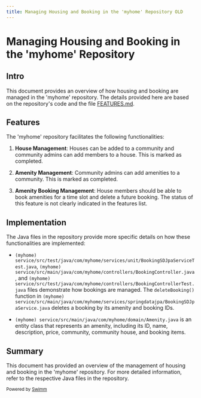 ```yaml
---
title: Managing Housing and Booking in the 'myhome' Repository OLD
---
```

# Managing Housing and Booking in the 'myhome' Repository

## Intro

This document provides an overview of how housing and booking are managed in the 'myhome' repository. The details provided here are based on the repository's code and the file [FEATURES.md](https://github.com/swimmio/myhome/blob/0927c2518bef40a70ec546a6195056ee4eda28d2/assets/FEATURES.md#L1-L71).

## Features

The 'myhome' repository facilitates the following functionalities:

1. **House Management**: Houses can be added to a community and community admins can add members to a house. This is marked as completed.

2. **Amenity Management**: Community admins can add amenities to a community. This is marked as completed.

3. **Amenity Booking Management**: House members should be able to book amenities for a time slot and delete a future booking. The status of this feature is not clearly indicated in the features list.

## Implementation

The Java files in the repository provide more specific details on how these functionalities are implemented:

- <SwmPath repo-id="Z2l0aHViJTNBJTNBbXlob21lJTNBJTNBc3dpbW1pbw==" repo-name="myhome" path="service/src/test/java/com/myhome/services/unit/BookingSDJpaServiceTest.java">`(myhome) service/src/test/java/com/myhome/services/unit/BookingSDJpaServiceTest.java`</SwmPath>, <SwmPath repo-id="Z2l0aHViJTNBJTNBbXlob21lJTNBJTNBc3dpbW1pbw==" repo-name="myhome" path="service/src/main/java/com/myhome/controllers/BookingController.java">`(myhome) service/src/main/java/com/myhome/controllers/BookingController.java`</SwmPath>, and <SwmPath repo-id="Z2l0aHViJTNBJTNBbXlob21lJTNBJTNBc3dpbW1pbw==" repo-name="myhome" path="service/src/test/java/com/myhome/controllers/BookingControllerTest.java">`(myhome) service/src/test/java/com/myhome/controllers/BookingControllerTest.java`</SwmPath> files demonstrate how bookings are managed. The `deleteBooking()` function in <SwmPath repo-id="Z2l0aHViJTNBJTNBbXlob21lJTNBJTNBc3dpbW1pbw==" repo-name="myhome" path="service/src/main/java/com/myhome/services/springdatajpa/BookingSDJpaService.java">`(myhome) service/src/main/java/com/myhome/services/springdatajpa/BookingSDJpaService.java`</SwmPath> deletes a booking by its amenity and booking IDs.

- <SwmPath repo-id="Z2l0aHViJTNBJTNBbXlob21lJTNBJTNBc3dpbW1pbw==" repo-name="myhome" path="service/src/main/java/com/myhome/domain/Amenity.java">`(myhome) service/src/main/java/com/myhome/domain/Amenity.java`</SwmPath> is an entity class that represents an amenity, including its ID, name, description, price, community, community house, and booking items.

## Summary

This document has provided an overview of the management of housing and booking in the 'myhome' repository. For more detailed information, refer to the respective Java files in the repository.

<SwmMeta version="3.0.0"><sup>Powered by [Swimm](https://app.swimm.io/)</sup></SwmMeta>
